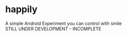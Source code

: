 # happily
A simple Android Experiment you can control with smile <br>
STILL UNDER DEVELOPMENT - INCOMPLETE
